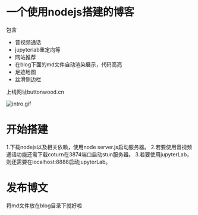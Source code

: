 # 一个使用nodejs搭建的博客

包含

- 音视频通话
- jupyterlab重定向等
- 网站推荐
- 在blog下面的md文件自动渲染展示，代码高亮
- 足迹地图
- 丝滑侧边栏

上线网址buttonwood.cn

![intro.gif](https://buttonwood.cn/img/vedio/intro.gif)

# 开始搭建
1.下载nodejs以及相关依赖，使用node server.js启动服务器。
2.若要使用音视频通话功能还需下载coturn在3874端口启动stun服务器。
3.若要使用jupyterLab，则还需要在localhost:8888启动jupyterLab。

# 发布博文
将md文件放在blog目录下就好啦
